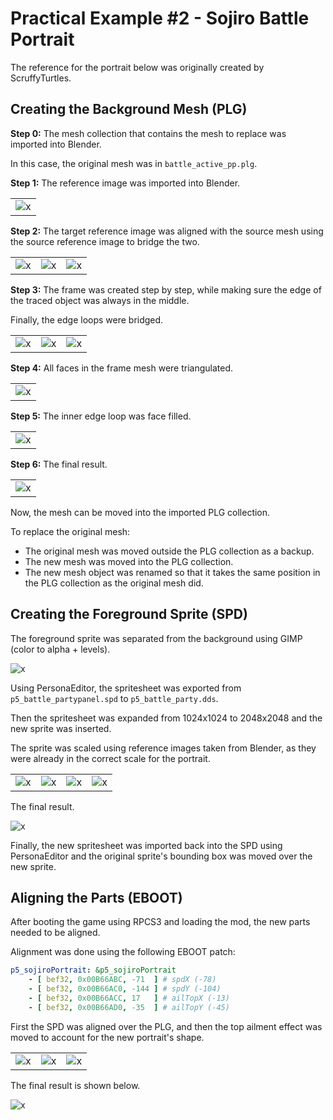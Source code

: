 
# Practical Example #2 - Sojiro Battle Portrait

The reference for the portrait below was originally created by ScruffyTurtles.

## Creating the Background Mesh (PLG)

**Step 0:** The mesh collection that contains the mesh to replace was imported into Blender.

In this case, the original mesh was in `battle_active_pp.plg`.

**Step 1:** The reference image was imported into Blender.

||
|:-:|
|![x](img/ex02plg0101.png)|

**Step 2:** The target reference image was aligned with the source mesh using the source reference image to bridge the two.

||||
|:-:|:-:|:-:|
|![x](img/ex02plg0201.png)|![x](img/ex02plg0202.png)|![x](img/ex02plg0203.png)|

**Step 3:** The frame was created step by step, while making sure the edge of the traced object was always in the middle.

Finally, the edge loops were bridged.

||||
|:-:|:-:|:-:|
|![x](img/ex02plg0301.png)|![x](img/ex02plg0302.png)|![x](img/ex02plg0303.png)|

**Step 4:** All faces in the frame mesh were triangulated.

||
|:-:|
|![x](img/ex02plg0401.png)|

**Step 5:** The inner edge loop was face filled.

||
|:-:|
|![x](img/ex02plg0501.png)|

**Step 6:** The final result.

||
|:-:|
|![x](img/ex02plg0601.png)|

Now, the mesh can be moved into the imported PLG collection.

To replace the original mesh:

- The original mesh was moved outside the PLG collection as a backup.
- The new mesh was moved into the PLG collection.
- The new mesh object was renamed so that it takes the same position in the PLG collection as the original mesh did.

## Creating the Foreground Sprite (SPD)

The foreground sprite was separated from the background using GIMP (color to alpha + levels).

![x](img/ex02spd0101.png)

Using PersonaEditor, the spritesheet was exported from `p5_battle_partypanel.spd` to `p5_battle_party.dds`.

Then the spritesheet was expanded from 1024x1024 to 2048x2048 and the new sprite was inserted.

The sprite was scaled using reference images taken from Blender, as they were already in the correct scale for the portrait.

|||||
|:-:|:-:|:-:|:-:|
|![x](img/ex02spd0201.png)|![x](img/ex02spd0202.png)|![x](img/ex02spd0203.png)|![x](img/ex02spd0204.png)|

The final result.

![x](img/ex02spd0301.png)

Finally, the new spritesheet was imported back into the SPD using PersonaEditor and the original sprite's bounding box was moved over the new sprite.

## Aligning the Parts (EBOOT)

After booting the game using RPCS3 and loading the mod, the new parts needed to be aligned.

Alignment was done using the following EBOOT patch:

```yml
p5_sojiroPortrait: &p5_sojiroPortrait
    - [ bef32, 0x00B66ABC, -71  ] # spdX (-78)
    - [ bef32, 0x00B66AC0, -144 ] # spdY (-104)
    - [ bef32, 0x00B66ACC, 17   ] # ailTopX (-13)
    - [ bef32, 0x00B66AD0, -35  ] # ailTopY (-45)
```

First the SPD was aligned over the PLG, and then the top ailment effect was moved to account for the new portrait's shape.

||||
|:-:|:-:|:-:|
|![x](img/ex02align0101.png)|![x](img/ex02align0102.png)|![x](img/ex02align0103.png)|

The final result is shown below.

![x](img/ex02fin.gif)
